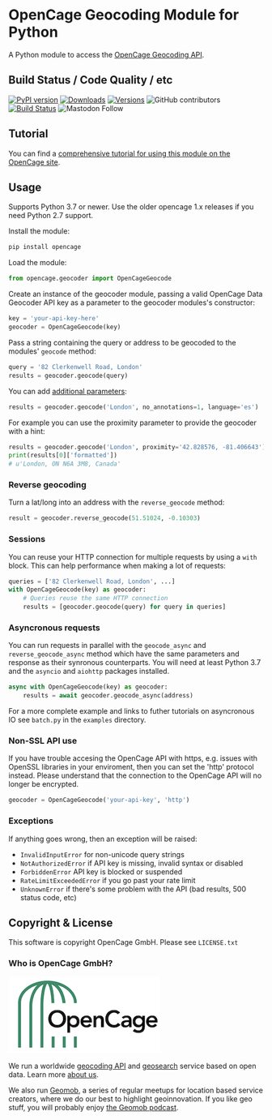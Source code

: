 
# OpenCage Geocoding Module for Python

A Python module to access the [OpenCage Geocoding API](https://opencagedata.com/).

## Build Status / Code Quality / etc

[![PyPI version](https://badge.fury.io/py/opencage.svg)](https://badge.fury.io/py/opencage)
[![Downloads](https://pepy.tech/badge/opencage/month)](https://pepy.tech/project/opencage)
[![Versions](https://img.shields.io/pypi/pyversions/opencage)](https://pypi.org/project/opencage/)
![GitHub contributors](https://img.shields.io/github/contributors/opencagedata/python-opencage-geocoder)
[![Build Status](https://travis-ci.com/OpenCageData/python-opencage-geocoder.svg?branch=master)](https://travis-ci.com/OpenCageData/python-opencage-geocoder)
![Mastodon Follow](https://img.shields.io/mastodon/follow/109287663468501769?domain=https%3A%2F%2Fen.osm.town%2F&style=social)

## Tutorial

You can find a [comprehensive tutorial for using this module on the OpenCage site](https://opencagedata.com/tutorials/geocode-in-python).

## Usage

Supports Python 3.7 or newer. Use the older opencage 1.x releases if you need Python 2.7 support.

Install the module:

```bash
pip install opencage
```

Load the module:

```python
from opencage.geocoder import OpenCageGeocode
```

Create an instance of the geocoder module, passing a valid OpenCage Data Geocoder API key
as a parameter to the geocoder modules's constructor:

```python
key = 'your-api-key-here'
geocoder = OpenCageGeocode(key)
```

Pass a string containing the query or address to be geocoded to the modules' `geocode` method:

```python
query = '82 Clerkenwell Road, London'
results = geocoder.geocode(query)
```

You can add [additional parameters](https://opencagedata.com/api#forward-opt):

```python
results = geocoder.geocode('London', no_annotations=1, language='es')
```

For example you can use the proximity parameter to provide the geocoder with a hint:

```python
results = geocoder.geocode('London', proximity='42.828576, -81.406643')
print(results[0]['formatted'])
# u'London, ON N6A 3M8, Canada'
```


### Reverse geocoding

Turn a lat/long into an address with the ``reverse_geocode`` method:

```python
result = geocoder.reverse_geocode(51.51024, -0.10303)
```

### Sessions

You can reuse your HTTP connection for multiple requests by
using a `with` block. This can help performance when making
a lot of requests:

```python
queries = ['82 Clerkenwell Road, London', ...]
with OpenCageGeocode(key) as geocoder:
    # Queries reuse the same HTTP connection
    results = [geocoder.geocode(query) for query in queries]
```

### Asyncronous requests

You can run requests in parallel with the `geocode_async` and `reverse_geocode_async`
method which have the same parameters and response as their synronous counterparts.
You will need at least Python 3.7 and the `asyncio` and `aiohttp` packages installed.

```python
async with OpenCageGeocode(key) as geocoder:
    results = await geocoder.geocode_async(address)
```

For a more complete example and links to futher tutorials on asyncronous IO see
`batch.py` in the `examples` directory.

### Non-SSL API use

If you have trouble accesing the OpenCage API with https, e.g. issues with OpenSSL
libraries in your enviroment, then you can set the 'http' protocol instead. Please
understand that the connection to the OpenCage API will no longer be encrypted.

```python
geocoder = OpenCageGeocode('your-api-key', 'http')
```


### Exceptions

If anything goes wrong, then an exception will be raised:

 * `InvalidInputError` for non-unicode query strings
 * `NotAuthorizedError` if API key is missing, invalid syntax or disabled
 * `ForbiddenError` API key is blocked or suspended
 * `RateLimitExceededError` if you go past your rate limit
 * `UnknownError` if there's some problem with the API (bad results, 500 status code, etc)


## Copyright & License

This software is copyright OpenCage GmbH.
Please see `LICENSE.txt`

### Who is OpenCage GmbH?

<a href="https://opencagedata.com"><img src="opencage_logo_300_150.png"></a>

We run a worldwide [geocoding API](https://opencagedata.com/api) and [geosearch](https://opencagedata.com/geosearch) service based on open data. 
Learn more [about us](https://opencagedata.com/about). 

We also run [Geomob](https://thegeomob.com), a series of regular meetups for location based service creators, where we do our best to highlight geoinnovation. If you like geo stuff, you will probably enjoy [the Geomob podcast](https://thegeomob.com/podcast/).
